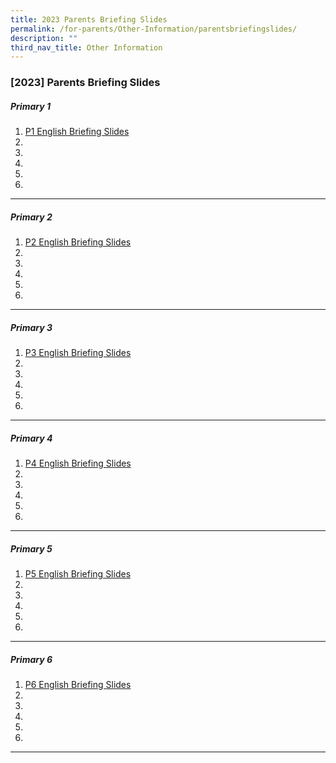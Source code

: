 ```yaml
---
title: 2023 Parents Briefing Slides
permalink: /for-parents/Other-Information/parentsbriefingslides/
description: ""
third_nav_title: Other Information
---
```

### [2023] Parents Briefing Slides

##### Primary 1 

1. [P1 English Briefing Slides](https://youtu.be/6WBYQDYgTVw)
2.
3.
4.
5.
6.

------------------------------------

##### Primary 2 

1. [P2 English Briefing Slides](https://youtu.be/q7n22ZjGKn4)
2.
3.
4.
5.
6.

------------------------------------

##### Primary 3

1. [P3 English Briefing Slides](https://youtu.be/B69ij2hyUg8)
2.
3.
4.
5.
6.

------------------------------------

##### Primary 4 

1. [P4 English Briefing Slides](https://youtu.be/hdEr3jAIx2w)
2.
3.
4.
5.
6.

------------------------------------

##### Primary 5 

1. [P5 English Briefing Slides](https://youtu.be/kzN5qyV8mTw)
2.
3.
4.
5.
6.

------------------------------------

##### Primary 6 

1. [P6 English Briefing Slides](https://youtu.be/vC8LiFB1p0g)
2. 
3.
4.
5.
6.

------------------------------------